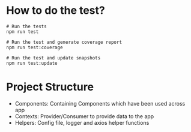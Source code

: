 # How to do the test?
```
# Run the tests
npm run test

# Run the test and generate coverage report
npm run test:coverage

# Run the test and update snapshots
npm run test:update
```

# Project Structure
- Components: Containing Components which have been used across app
- Contexts: Provider/Consumer to provide data to the app
- Helpers: Config file, logger and axios helper functions
  
